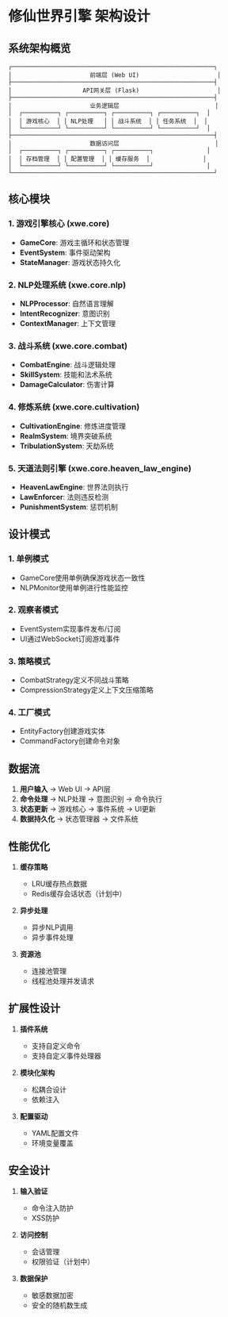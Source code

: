 # 修仙世界引擎 架构设计

## 系统架构概览

```
┌─────────────────────────────────────────────────────────┐
│                      前端层 (Web UI)                      │
├─────────────────────────────────────────────────────────┤
│                    API网关层 (Flask)                      │
├─────────────────────────────────────────────────────────┤
│                      业务逻辑层                           │
│  ┌──────────┐ ┌──────────┐ ┌──────────┐ ┌──────────┐  │
│  │ 游戏核心  │ │ NLP处理   │ │ 战斗系统  │ │ 任务系统  │  │
│  └──────────┘ └──────────┘ └──────────┘ └──────────┘  │
├─────────────────────────────────────────────────────────┤
│                      数据访问层                           │
│  ┌──────────┐ ┌──────────┐ ┌──────────┐               │
│  │ 存档管理  │ │ 配置管理  │ │ 缓存服务  │               │
│  └──────────┘ └──────────┘ └──────────┘               │
└─────────────────────────────────────────────────────────┘
```

## 核心模块

### 1. 游戏引擎核心 (xwe.core)
- **GameCore**: 游戏主循环和状态管理
- **EventSystem**: 事件驱动架构
- **StateManager**: 游戏状态持久化

### 2. NLP处理系统 (xwe.core.nlp)
- **NLPProcessor**: 自然语言理解
- **IntentRecognizer**: 意图识别
- **ContextManager**: 上下文管理

### 3. 战斗系统 (xwe.core.combat)
- **CombatEngine**: 战斗逻辑处理
- **SkillSystem**: 技能和法术系统
- **DamageCalculator**: 伤害计算

### 4. 修炼系统 (xwe.core.cultivation)
- **CultivationEngine**: 修炼进度管理
- **RealmSystem**: 境界突破系统
- **TribulationSystem**: 天劫系统

### 5. 天道法则引擎 (xwe.core.heaven_law_engine)
- **HeavenLawEngine**: 世界法则执行
- **LawEnforcer**: 法则违反检测
- **PunishmentSystem**: 惩罚机制

## 设计模式

### 1. 单例模式
- GameCore使用单例确保游戏状态一致性
- NLPMonitor使用单例进行性能监控

### 2. 观察者模式
- EventSystem实现事件发布/订阅
- UI通过WebSocket订阅游戏事件

### 3. 策略模式
- CombatStrategy定义不同战斗策略
- CompressionStrategy定义上下文压缩策略

### 4. 工厂模式
- EntityFactory创建游戏实体
- CommandFactory创建命令对象

## 数据流

1. **用户输入** → Web UI → API层
2. **命令处理** → NLP处理 → 意图识别 → 命令执行
3. **状态更新** → 游戏核心 → 事件系统 → UI更新
4. **数据持久化** → 状态管理器 → 文件系统

## 性能优化

1. **缓存策略**
   - LRU缓存热点数据
   - Redis缓存会话状态（计划中）

2. **异步处理**
   - 异步NLP调用
   - 异步事件处理

3. **资源池**
   - 连接池管理
   - 线程池处理并发请求

## 扩展性设计

1. **插件系统**
   - 支持自定义命令
   - 支持自定义事件处理器

2. **模块化架构**
   - 松耦合设计
   - 依赖注入

3. **配置驱动**
   - YAML配置文件
   - 环境变量覆盖

## 安全设计

1. **输入验证**
   - 命令注入防护
   - XSS防护

2. **访问控制**
   - 会话管理
   - 权限验证（计划中）

3. **数据保护**
   - 敏感数据加密
   - 安全的随机数生成

